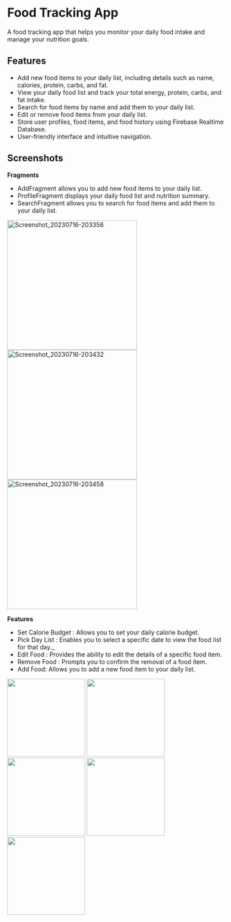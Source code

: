 # Food Tracking App

A food tracking app that helps you monitor your daily food intake and manage your nutrition goals.

## Features

- Add new food items to your daily list, including details such as name, calories, protein, carbs, and fat.
- View your daily food list and track your total energy, protein, carbs, and fat intake.
- Search for food items by name and add them to your daily list.
- Edit or remove food items from your daily list.
- Store user profiles, food items, and food history using Firebase Realtime Database.
- User-friendly interface and intuitive navigation.

## Screenshots

**Fragments**

- AddFragment allows you to add new food items to your daily list.
- ProfileFragment displays your daily food list and nutrition summary.
- SearchFragment allows you to search for food items and add them to your daily list.

<img src="https://github.com/amitm144/FoodTrack/assets/87026850/4f12bba7-56ae-4e15-8dd5-c1a624237067" alt="Screenshot_20230716-203358" width="300">
<img src="https://github.com/amitm144/FoodTrack/assets/87026850/73e2e3b2-2489-431e-aeee-44bcd80ad91e" alt="Screenshot_20230716-203432" width="300">
<img src="https://github.com/amitm144/FoodTrack/assets/87026850/649a9dec-38d6-40b1-8b88-9908effedc27" alt="Screenshot_20230716-203458" width="300">



**Features**


- Set Calorie Budget : Allows you to set your daily calorie budget.
- Pick Day List : Enables you to select a specific date to view the food list for that day._
- Edit Food : Provides the ability to edit the details of a specific food item.
- Remove Food : Prompts you to confirm the removal of a food item.
- Add Food: Allows you to add a new food item to your daily list.

        
<img src="https://github.com/amitm144/FoodTrack/assets/87026850/8ac05630-57ef-43c9-a490-2e168be08621" width="180">
<img src="https://github.com/amitm144/FoodTrack/assets/87026850/e61cde4d-50cd-4316-b52e-e0a50acffee1" width="180">
<img src="https://github.com/amitm144/FoodTrack/assets/87026850/896d9f9a-16f8-49a2-8614-4fa2a8037c15" width="180">
<img src="https://github.com/amitm144/FoodTrack/assets/87026850/f68f0f3a-dfd0-48d1-8011-5a0cd6332f19" width="180">
<img src="https://github.com/amitm144/FoodTrack/assets/87026850/99efd25e-baf0-4f81-a4be-28c9e98111fe" width="180">
